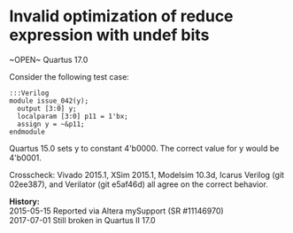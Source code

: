 
Invalid optimization of reduce expression with undef bits
=========================================================

~OPEN~ Quartus 17.0

Consider the following test case:

    :::Verilog
    module issue_042(y);
      output [3:0] y;
      localparam [3:0] p11 = 1'bx;
      assign y = ~&p11;
    endmodule

Quartus 15.0 sets y to constant 4'b0000. The correct value for y
would be 4'b0001.

Crosscheck: Vivado 2015.1, XSim 2015.1, Modelsim 10.3d, Icarus Verilog (git
02ee387), and Verilator (git e5af46d) all agree on the correct behavior.

**History:**  
2015-05-15 Reported via Altera mySupport (SR #11146970)  
2017-07-01 Still broken in Quartus II 17.0  
